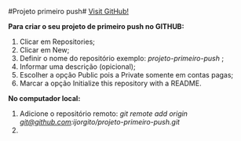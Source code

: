 #Projeto primeiro push#
[Visit GitHub!](https://www.github.com)

**Para criar o seu projeto de primeiro push no GITHUB:**

1. Clicar em Repositories;
2. Clicar em New;
3. Definir o nome do repositório exemplo: *projeto-primeiro-push* ;
4. Informar uma descrição (opicional);
5. Escolher a opção Public pois a Private somente em contas pagas;
6. Marcar a opção Initialize this repository with a README.

**No computador local:**
1. Adicione o repositório remoto: *git remote add origin git@github.com:ijorgito/projeto-primeiro-push.git*
2. 


